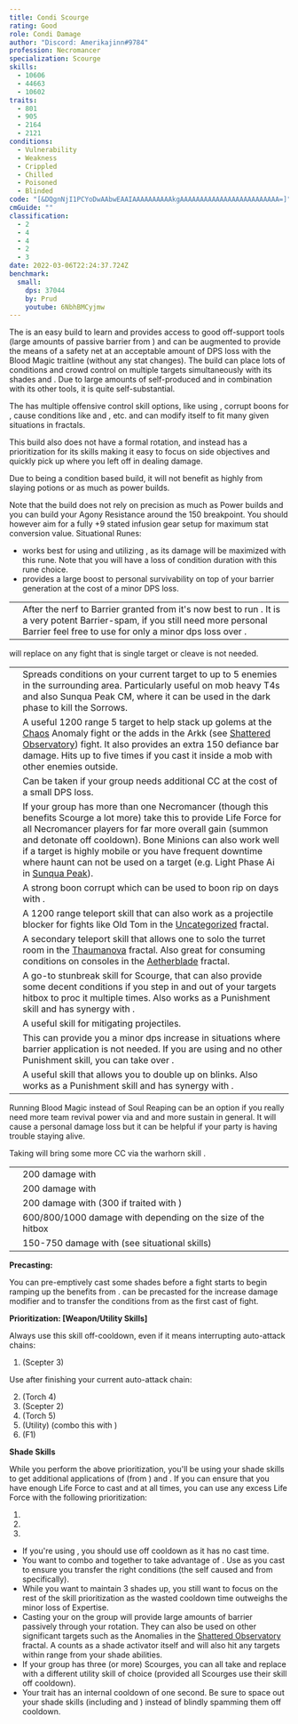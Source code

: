 ```yaml
---
title: Condi Scourge
rating: Good
role: Condi Damage
author: "Discord: Amerikajinn#9784"
profession: Necromancer
specialization: Scourge
skills:
  - 10606
  - 44663
  - 10602
traits:
  - 801
  - 905
  - 2164
  - 2121
conditions:
  - Vulnerability
  - Weakness
  - Crippled
  - Chilled
  - Poisoned
  - Blinded
code: "[&DQgnNjI1PCYoDwAAbwEAAIAAAAAAAAAAkgAAAAAAAAAAAAAAAAAAAAAAAAA=]"
cmGuide: ""
classification:
  - 2
  - 4
  - 4
  - 2
  - 3
date: 2022-03-06T22:24:37.724Z
benchmark:
  small:
    dps: 37044
    by: Prud
    youtube: 6NbhBMCyjmw
---
```


The <Specialization name="Scourge" text="Condi Scourge"/> is an easy build to learn and provides access to good off-support tools (large amounts of passive barrier from <Trait id="2059"/>) and can be augmented to provide the means of a safety net at an acceptable amount of DPS loss with the Blood Magic traitline (without any stat changes). The build can place lots of conditions and crowd control on multiple targets simultaneously with its shades and <Skill name="Epidemic"/>. Due to large amounts of self-produced <Condition name="Vulnerability"/> and <Boon name="Might"/> in combination with its other tools, it is quite self-substantial.

The <Specialization name="Scourge" text="Condi Scourge" /> has multiple offensive control
skill options, like using <Control name="Pull" />, corrupt boons for <Instability name="No Pain, No Gain" />
, cause conditions like <Condition name="Blinded" /> and <Condition name="Immobile" />
, etc. <Specialization name="Scourge" text="Condi Scourge" /> and can modify
itself to fit many given situations in fractals.

This build also does not have a formal rotation, and instead has a prioritization for its skills making it easy to focus on side objectives and quickly pick up where you left off in dealing damage.

Due to being a condition based build, it will not benefit as highly from slaying potions or <Item name="Impact" type="Sigil"/> as much as power builds.

<Divider text="Equipment"/>

<CharacterWithAr>  
<Character title="162 Agony Resistance" gear={{
      "profession": "Necromancer",
      "weight": "Light",
      "gear": [
        "Viper",
        "Viper",
        "Viper",
        "Viper",
        "Viper",
        "Viper",
        "Viper",
        "Viper",
        "Viper",
        "Viper",
        "Viper",
        "Viper",
        "Viper",
        "Viper"
      ],
    "attributes": {
      "Health": 19212,
      "Armor": 2210,
      "Power": 2923,
      "Precision": 2056,
      "Toughness": 1243,
      "Vitality": 1000,
      "Ferocity": 150,
      "Condition Damage": 2837,
      "Expertise": 1036,
      "Concentration": 468,
      "Healing Power": 0,
      "Agony Resistance": 162,
      "Condition Duration": 0.8906666666666667,
      "Boon Duration": 0.312,
      "Critical Chance": 0.9528571428571428,
      "Critical Damage": 1.6,
      "Bleeding Duration": 0.2,
      "Effective Power": 7264.453605357143,
      "Power DPS": 3930.1337372070793,
      "Bleeding Damage": 312.3575,
      "Bleeding Stacks": 41.2,
      "Bleeding DPS": 12869.129,
      "Burning Damage": 927.444375,
      "Burning Stacks": 6.428266666666667,
      "Burning DPS": 5961.859761,
      "Confusion Damage": 368.14862500000004,
      "Confusion Stacks": 0,
      "Confusion DPS": 0,
      "Poison Damage": 331.045,
      "Poison Stacks": 6.995466666666667,
      "Poison DPS": 2315.8142626666668,
      "Torment Damage": 583.2328125,
      "Torment Stacks": 26.847466666666666,
      "Torment DPS": 15658.3234925,
      "Damage": 40735.260253373744,
      "Effective Health": 84494567.16417912,
      "Survivability": 42956.05854813376,
      "Effective Healing": 390,
      "Healing": 390
    },
      "runeId": 24848,
      "runeName": "Nightmare",
      "infusions": [
        37130, 37130, 37130, 37130, 37130, 37130, 37130,
        37130, 37130, 37130, 37130, 37130, 37130, 37130,
        37130, 37130, 37130, 37130
      ],
      "weapons": {
        "weapon1MainType": "Scepter",
        "weapon1MainSigil1": "bursting",
        "weapon1OffType": "Torch",
        "weapon1OffSigil": "torment",
        "weapon2MainType": "Scepter",
        "weapon2MainSigil1": "bursting",
        "weapon2OffType": "Warhorn",
        "weapon2OffSigil": "torment"
      },
      "consumables": {
        "foodId": 91878,
        "utility": "toxic-focusing-crystal",
        "infusion": "Malign +9 Agony Infusion"
      },
      "skills": {
        "heal": "Signet of Vampirism",
        "utility2": "Blood is Power",
        "utility3": "Signet of Undeath",
        "elite": "Plaguelands"
      },
      "assumedBuffs": [{"id": "Might", "type": "Boon"}, {"id": "Fury", "type": "Boon"}, {"gw2id": 1786, "type": "Trait"}]
    }}
  >

Note that the build does not rely on precision as much as Power builds and you can build your Agony Resistance around the 150 breakpoint. You should however aim for a fully +9 stated infusion gear setup for maximum <Item id="79722"/> stat conversion value. Situational Runes:

- <Item id="83502" /> works best for using and utilizing <Skill name="Epidemic" />, as its damage will be maximized with this rune. Note that you will have a loss of condition duration with this rune choice.
- <Item id="44956" /> provides a large boost to personal survivability on top of your barrier generation at the cost of a minor DPS loss.

</Character>  
</CharacterWithAr>

<Divider text="Build"/>

<Grid>
<GridItem sm="7">
<Traits traits1="Curses" traits1Selected="Plague Sending, Master of Corruption, Lingering Curse" traits2="Soul Reaping" traits2Selected="Unyielding Blast, Soul Barbs, Dhuumfire" traits3="Scourge" traits3Selected="Fell Beacon , Desert Empowerment, Demonic Lore"/>
<Card title="Traits">

|                                           |                                                                                                                                                                                                                                                                                                                      |
| ----------------------------------------- | -------------------------------------------------------------------------------------------------------------------------------------------------------------------------------------------------------------------------------------------------------------------------------------------------------------------- |
| <Trait id="2059" size="big" disableText/> | After the nerf to Barrier granted from <Skill name="Sand Flare"/> it's now best to run <Trait name="Desert Empowerment"/>. It is a very potent Barrier-spam, if you still need more personal Barrier feel free to use <Skill name="Sand Flare"/> for only a minor dps loss over <Skill name="Signet of Vampirism"/>. |

</Card>
</GridItem>

<GridItem sm="5">
<Card title="Situational Skills">

<Warning>
  <Skill name="Spectral Grasp" /> will replace <Skill name="Epidemic" /> on
  any fight that is single target or cleave is not needed.
</Warning>

|                                                               |                                                                                                                                                                                                                                                                                                                                                                                                                   |
| ------------------------------------------------------------- | ----------------------------------------------------------------------------------------------------------------------------------------------------------------------------------------------------------------------------------------------------------------------------------------------------------------------------------------------------------------------------------------------------------------- |
| <Skill name="Epidemic" size="big" disableText/>               | Spreads conditions on your current target to up to 5 enemies in the surrounding area. Particularly useful on mob heavy T4s and also Sunqua Peak CM, where it can be used in the dark phase to kill the Sorrows.                                                                                                                                                                                                   |
| <Skill name="Spectral Grasp" size="big" disableText/>         | A useful 1200 range 5 target <Control name="Pull"/> to help stack up golems at the [Chaos](/fractals/chaos) Anomaly fight or the adds in the Arkk (see [Shattered Observatory](/fractals/shattered-observatory)) fight. It also provides an extra 150 defiance bar damage. Hits up to five times if you cast it inside a mob with other enemies outside.                                                          |
| <Skill name="Summon Flesh Golem" size="big" disableText/>     | Can be taken if your group needs additional CC at the cost of a small DPS loss.                                                                                                                                                                                                                                                                                                                                   |
| <Skill name="Summon Bone Minions" size="big" disableText/>    | If your group has more than one Necromancer (though this benefits Scourge a lot more) take this to provide Life Force for all Necromancer players for far more overall gain (summon and detonate off cooldown). Bone Minions can also work well if a target is highly mobile or you have frequent downtime where haunt can not be used on a target (e.g. Light Phase Ai in [Sunqua Peak](/fractals/sunqua-peak)). |
| <Skill name="Corrupt Boon" size="big" disableText/>           | A strong boon corrupt which can be used to boon rip on days with <Instability name="No Pain, No Gain"/>.                                                                                                                                                                                                                                                                                                          |
| <Skill name="Summon Flesh Wurm" size="big" disableText/>      | A 1200 range teleport skill that can also work as a projectile blocker for fights like Old Tom in the [Uncategorized](/fractals/uncategorized) fractal.                                                                                                                                                                                                                                                           |
| <Skill name="Spectral Walk " size="big" disableText/>         | A secondary teleport skill that allows one to solo the turret room in the [Thaumanova](/fractals/thaumanova-reactor) fractal. Also great for consuming conditions on consoles in the [Aetherblade](/fractals/aetherblade) fractal.                                                                                                                                                                                |
| <Skill name="Trail of Anguish" size="big" disableText/>       | A go-to stunbreak skill for Scourge, that can also provide some decent conditions if you step in and out of your targets hitbox to proc it multiple times. Also works as a Punishment skill and has synergy with <Trait name="Sadistic Searing"/>.                                                                                                                                                                |
| <Skill name="Corrosive Poison Cloud" size="big" disableText/> | A useful skill for mitigating projectiles.                                                                                                                                                                                                                                                                                                                                                                        |
| <Skill name="Signet of Vampirism" size="big" disableText/>    | This can provide you a minor dps increase in situations where barrier application is not needed. If you are using <Skill name="Signet of Vampirism"/> and no other Punishment skill, you can take <Trait name="Desert Empowerment"/> over <Trait name="Sadistic Searing"/>.                                                                                                                                       |
| <Skill name="Sand Swell" size="big" disableText/>             | A useful skill that allows you to double up on blinks. Also works as a Punishment skill and has synergy with <Trait name="Sadistic Searing"/>.                                                                                                                                                                                                                                                                    |

</Card>
</GridItem>
</Grid>

<Divider text="Further Information"/>

<Grid>
<GridItem sm="7">

<Card title="Blood Magic">

Running Blood Magic instead of Soul Reaping can be an option if you really need more team revival power via <Trait name="Ritual of Life"/> and <Trait name="Transfusion"/> and more sustain in general. It will cause a personal damage loss but it can be helpful if your party is having trouble staying alive.

<Traits unembossed traits1="Blood Magic" traits1SelectedIds="780, 1844, 778"/>
<Warning>
Taking <Trait name="Banshees Wail"/> will bring some more CC via the warhorn skill <Skill name="Wail of Doom"/>.
</Warning>
</Card>
</GridItem>

<GridItem sm="5">

<Card title="Defiance Bar Damage">

|                                                                        |                                                                                            |
| ---------------------------------------------------------------------- | ------------------------------------------------------------------------------------------ |
| <Skill name="Oppressive Collapse" size="big" disableText/>             | 200 damage with <Control name="Knockdown"/>                                                |
| <Skill name="Garish Pillar" size="big" disableText/>                   | 200 damage with <Condition name="Fear"/>                                                   |
| <Skill name="Wail of Doom" size="big" disableText/>                    | 200 damage with <Control name="Daze"/> (300 if traited with <Trait name="Banshees Wail"/>) |
| <Skill name="Charge" profession="necromancer" size="big" disableText/> | 600/800/1000 damage with <Control name="Knockdown"/> depending on the size of the hitbox   |
| <Skill name="Spectral Grasp" size="big" disableText/>                  | 150-750 damage with <Control name="Pull" /> (see situational skills)                       |

</Card>
</GridItem>

</Grid>

<Divider text="Skill Usage"/>

<Grid>
<GridItem sm="7">
<Card title="Skill Prioritization">

**Precasting:**

You can pre-emptively cast some shades before a fight starts to begin ramping up the benefits from <Trait name="Sand Sage"/>. <Skill name="Desert Shroud"/> can be precasted for the increase damage modifier and to transfer the conditions from <Skill name="Blood is Power"/> as the first cast of fight.

**Prioritization: [Weapon/Utility Skills]**

Always use this skill off-cooldown, even if it means interrupting auto-attack chains:

1. <Skill name="Feast of Corruption" /> (Scepter 3)

Use after finishing your current auto-attack chain:

2. <Skill name="Harrowing Wave"/> (Torch 4)
3. <Skill name="Grasping Dead"/> (Scepter 2)
4. <Skill name="Oppressive Collapse"/> (Torch 5)
5. <Skill name="Blood is Power"/> (Utility) (combo this with <Skill name="Desert Shroud"/>)
6. <Skill name="Manifest Sand Shade"/> (F1)

**Shade Skills**

While you perform the above prioritization, you'll be using your shade skills to get additional applications of <Condition name="Burning"/> (from <Trait name="Dhuumfire"/>) and <Condition name="Torment"/>. If you can ensure that you have enough Life Force to cast <Skill name="Nefarious Favor"/> and <Skill name="Desert Shroud"/> at all times, you can use any excess Life Force with the following prioritization:

1. <Skill name="Nefarious Favor" />
2. <Skill name="Sand Cascade" />
3. <Skill name="Garish Pillar" />

</Card>

</GridItem>

<GridItem sm="5">
<Card title="Notes:">

- If you're using <Skill name="Summon Shadow Fiend"/>, you should use <Skill name="Haunt"/> off cooldown as it has no cast time.
- You want to combo <Skill name="Blood is Power"/> and <Skill name="Desert Shroud"/> together to take advantage of <Trait name="Plague Sending"/>. Use <Skill name="Desert Shroud"/> as you cast <Skill name="Blood is Power"/> to ensure you transfer the right conditions (the self caused <Condition name="Bleeding"/> and <Condition name="Torment"/> from <Skill name="Blood is Power"/> specifically).
- While you want to maintain 3 shades up, you still want to focus on the rest of the skill prioritization as the wasted cooldown time outweighs the minor loss of Expertise.
- Casting your <Skill name="Manifest Sand Shade"/> on the group will provide large amounts of barrier passively through your rotation. They can also be used on other significant targets such as the Anomalies in the [Shattered Observatory](/fractals/shattered-observatory) fractal. A <Specialization name="Scourge"/> counts as a shade activator itself and will also hit any targets within range from your shade abilities.
- If your group has three (or more) Scourges, you can all take <Skill name="Summon Bone Minions"/> and replace <Skill name="Signet of Undeath"/> with a different utility skill of choice (provided all Scourges use their <Skill name="Putrid Explosion"/> skill off cooldown).
- Your <Trait name="Dhuumfire"/> trait has an internal cooldown of one second. Be sure to space out your shade skills (including <Skill name="Manifest Sand Shade"/> and <Skill name="Desert Shroud"/>) instead of blindly spamming them off cooldown.

</Card>
</GridItem>

</Grid>
